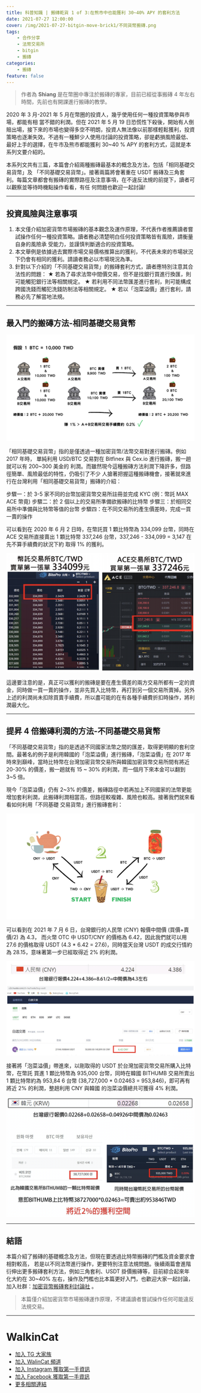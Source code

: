 ```yaml
---
title: 科普知識 | 搬磚乾貨 1 of 3:在熊市中也能獲利 30~40% APY 的套利方法
date: 2021-07-27 12:00:00
cover: /img/2021-07-27-bitgin-move-brick1/不同貨幣搬磚.png
tags:
    - 合作分享
    - 法幣交易所
    - bitgin
    - 搬磚
categories:
    - 搬磚
feature: false
---
```

> 作者為 **Shiang** 是在幣圈中專注於搬磚的專家，目前已經從事搬磚 4 年左右時間，先前也有開課進行搬磚的教學。

2020 年 3 月-2021 年 5 月在幣圈的投資人，幾乎使用任何一種投資策略參與市場，都能有相 當不錯的利潤。但在 2021 年 5 月 19 日恐慌性下殺後，開始有人倒賠出場，接下來的市場也變得多空不明朗，投資人無法像以前那樣輕鬆獲利，投資策略也逐漸失效。不過有一種鮮少人使用/討論的投資策略，卻是虧損風險最低、最好上手的選擇，在牛市及熊市都能獲利 30~40 % APY 的套利方式，這就是本系列文要介紹的。

本系列文共有三篇，本篇會介紹兩種搬磚最基本的概念及方法，包括「相同基礎交易貨幣」及 「不同基礎交易貨幣」。接著兩篇將會著重在 USDT 搬磚及三角套利。每篇文章都會有搬磚的實際路徑及注意事項，在不違反法規的前提下，讀者可以觀察並等待時機點操作看看，有任 何問題也歡迎一起討論!

---
## 投資風險與注意事項

1. 本文僅介紹加密貨幣市場搬磚的基本觀念及運作原理，不代表作者推薦讀者嘗試操作任何一種投資策略。讀者務必清楚明白任何投資策略皆有風險，請衡量自身的風險承 受能力，並謹慎判斷適合的投資策略。
2. 本文舉例是依據過去實際市場交易價格推算出的獲利，不代表未來的市場狀況下仍會有相同的獲利。請讀者務必以市場現況為準。
3. 針對以下介紹的「不同基礎交易貨幣」的搬磚套利方式，讀者應特別注意其合法性的問題：
★ 若為了尋求法幣中間價交易，但不是找銀行買進行換匯，則可能觸犯銀行法等相關規定。
★ 若利用不同法幣匯差進行套利，則可能構成跨國洗錢而觸犯洗錢防制法等相關規定。
★ 若以「泡菜溢價」進行套利，請務必先了解當地法規。

---
## 最入門的搬磚方法-相同基礎交易貨幣

![img](/img/2021-07-27-bitgin-move-brick1/相同貨幣搬磚.png)

「相同基礎交易貨幣」指的是僅透過一種加密貨幣/法幣交易對進行搬磚。例如 2017 年時， 單純利用 USD/BTC 交易對在 Bitfinex 與 Cex.io 進行搬磚，搬一趟就可以有 200~300 美金的 利潤。而雖然現今這種搬磚方法利潤下降許多，但路徑簡單、風險最低的特性，仍吸引了不少 人搶著把握這種搬磚機會，接著就來進行在台灣利用「相同基礎交易貨幣」搬磚的介紹：

步驟一：於 3-5 家不同的台幣加密貨幣交易所註冊並完成 KYC (例：幣託 MAX ACE 幣竟)
步驟二：於 2 個以上的交易所準備欲搬磚的比特幣 
步驟三：於相同交易所中準備與比特幣等值的台幣 
步驟四：在不同交易所的產生價差時，完成一買一賣的操作

可以看到在 2020 年 6 月 2 日時，在幣託買 1 顆比特幣為 334,099 台幣，同時在 ACE 交易所直接賣出 1 顆比特幣 337,246 台幣，337,246 - 334,099 = 3,147 在先不算手續費的狀況下約 取得 1% 的獲利。

![img](/img/2021-07-27-bitgin-move-brick1/台灣交易所BTC價格.png)

這邊要注意的是，真正可以獲利的搬磚是要在產生價差的兩方交易所都有一定的資金，同時做一買一賣的操作，並非先買入比特幣，再打到另一個交易所賣掉。另外上述的利潤尚未扣除買賣手續費，所以盡可能的在有各種手續費折扣時操作，將利潤最大化。

---
## 提昇 4 倍搬磚利潤的方法-不同基礎交易貨幣

「不同基礎交易貨幣」指的是透過不同國家法幣之間的匯差，取得更明顯的套利空間。最著名的例子是利用韓國的「泡菜溢價」進行搬磚，「泡菜溢價」在 2017 年時來到巔峰，當時比特幣在台灣加密貨幣交易所與韓國加密貨幣交易所間有將近 20-30% 的價差，搬一趟就有 15 ~ 30% 的利潤，而一個月下來本金可以翻到 3~5 倍。

現今「泡菜溢價」仍有 2~3% 的價差，搬磚路徑中若再加上不同國家的法幣更能增加套利利潤，此搬磚利潤相當高，但路徑較複雜、風險也較高。接著我們就來看看如何利用「不同基礎 交易貨幣」進行搬磚套利：

![img](/img/2021-07-27-bitgin-move-brick1/不同貨幣搬磚.png)

可以看到在 2021 年 7 月 6 日，台灣銀行的人民幣 (CNY) 報價中間價 (買價+賣價/2) 為 4.3， 而火幣 OTC 中 USDT/CNY 的價格為 6.42，因此我們就可以用 27.6 的價格取得 USDT (4.3 * 6.42 = 27.6)，同時當天台灣 USDT 的成交行情約為 28.15，意味著第一步已經取得近 2% 的利潤。

![img](/img/2021-07-27-bitgin-move-brick1/人民幣價格.png)

接著將「泡菜溢價」帶進來，以剛取得的 USDT 於台灣加密貨幣交易所購入比特幣，在幣託 買進 1 顆比特幣為 935,000 台幣，同時在韓國 BITHUMB 交易所賣出 1 顆比特幣約為 953,84 6 台幣 (38,727,000 * 0.02463 = 953,846)，即可再有將近 2% 的利潤，整趟利用 CNY 與韓國 的泡菜溢價總共可獲得 4% 利潤。

![img](/img/2021-07-27-bitgin-move-brick1/韓國「泡菜溢價」.png)

---
## 結語

本篇介紹了搬磚的基礎概念及方法，但現在要透過比特幣搬磚的門檻及資金要求會相對較高， 若是以不同法幣進行操作，更要特別注意法規問題。後續兩篇會進階衍伸出更多搬磚套利方法，例如三角套利、USDT 掛價搬磚等，目前綜合起來年化大約在 30~40% 左右，操作及門檻也比本篇更好入門，也歡迎大家一起討論，加入社群：[加密貨幣搬磚套利討論社](https://www.facebook.com/%E5%8A%A0%E5%AF%86%E8%B2%A8%E5%B9%A3%E6%90%AC%E7%A3%9A%E5%A5%97%E5%88%A9%E8%A8%8E%E8%AB%96%E7%A4%BE-110177258020160) 。

> 本篇僅介紹加密貨幣市場搬磚運作原理，不建議讀者嘗試操作任何可能違反法規交易。

---
# WalkinCat
- [加入 TG 大家族](https://t.me/walkincat)
- [加入 WalinCat 頻道](https://t.me/walkincat2020)
- [加入 Instagram 獲取第一手資訊](https://bit.ly/2TgZ6ou)
- [加入 Facebook 獲取第一手資訊](https://bit.ly/3xMmPMd)
- [更多相關連結](https://linktr.ee/walkincat)